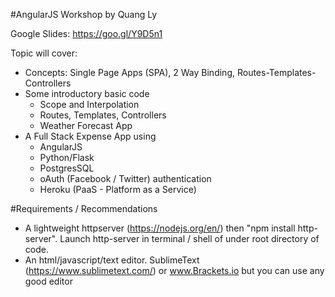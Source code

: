 #AngularJS Workshop by Quang Ly

Google Slides: https://goo.gl/Y9D5n1

Topic will cover:
- Concepts: Single Page Apps (SPA), 2 Way Binding, Routes-Templates-Controllers
- Some introductory basic code
  - Scope and Interpolation
  - Routes, Templates, Controllers
  - Weather Forecast App
- A Full Stack Expense App using 
  - AngularJS
  - Python/Flask
  - PostgresSQL 
  - oAuth (Facebook / Twitter) authentication
  - Heroku (PaaS - Platform as a Service)

#Requirements / Recommendations
- A lightweight httpserver (https://nodejs.org/en/) then "npm install http-server". Launch http-server in terminal / shell of under root directory of code.
- An html/javascript/text editor. SublimeText (https://www.sublimetext.com/) or www.Brackets.io but you can use any good editor


